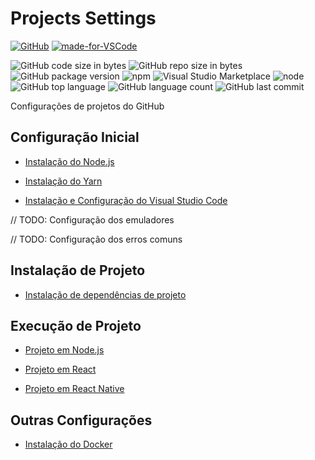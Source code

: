 # Projects Settings

[![GitHub](https://img.shields.io/github/license/mashape/apistatus.svg)](https://github.com/osvaldokalvaitir/projects-settings/blob/master/LICENSE)
[![made-for-VSCode](https://img.shields.io/badge/Made%20for-VSCode-1f425f.svg)](https://code.visualstudio.com/)

![GitHub code size in bytes](https://img.shields.io/github/languages/code-size/badges/shields.svg)
![GitHub repo size in bytes](https://img.shields.io/github/repo-size/badges/shields.svg)
![GitHub package version](https://img.shields.io/github/package-json/v/badges/shields.svg)
![npm](https://img.shields.io/npm/v/:package.svg)
![Visual Studio Marketplace](https://img.shields.io/vscode-marketplace/v/ritwickdey.LiveServer.svg)
![node](https://img.shields.io/node/v/:packageName.svg)
![GitHub top language](https://img.shields.io/github/languages/top/badges/shields.svg)
![GitHub language count](https://img.shields.io/github/languages/count/badges/shields.svg)
![GitHub last commit](https://img.shields.io/github/last-commit/google/skia.svg)


Configurações de projetos do GitHub

## Configuração Inicial

- [Instalação do Node.js](nodejs/nodejs.md)

- [Instalação do Yarn](yarn/yarn.md)

- [Instalação e Configuração do Visual Studio Code](visual-studio-code/visual-studio-code.md)

// TODO: Configuração dos emuladores

// TODO: Configuração dos erros comuns

## Instalação de Projeto

- [Instalação de dependências de projeto](nodejs/nodejs.md)

## Execução de Projeto

- [Projeto em Node.js](nodejs/nodejs.md)

- [Projeto em React](nodejs/libs/create-react-app.md)

- [Projeto em React Native](nodejs/libs/react-native.md)

## Outras Configurações

- [Instalação do Docker](docker/docker.md)
